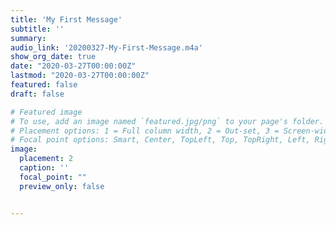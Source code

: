 ```yaml
---
title: 'My First Message'
subtitle: ''
summary: 
audio_link: '20200327-My-First-Message.m4a'
show_org_date: true
date: "2020-03-27T00:00:00Z"
lastmod: "2020-03-27T00:00:00Z"
featured: false
draft: false

# Featured image
# To use, add an image named `featured.jpg/png` to your page's folder.
# Placement options: 1 = Full column width, 2 = Out-set, 3 = Screen-width
# Focal point options: Smart, Center, TopLeft, Top, TopRight, Left, Right, BottomLeft, Bottom, BottomRight
image:
  placement: 2
  caption: ''
  focal_point: ""
  preview_only: false


---
```


